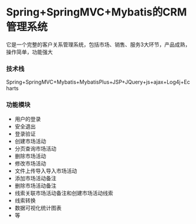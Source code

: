 # Spring+SpringMVC+Mybatis的CRM管理系统

它是一个完整的客户关系管理系统，包括市场、销售、服务3大环节，产品成熟，操作简单，功能强大



### 技术栈

Spring+SpringMVC+Mybatis+MybatisPlus+JSP+JQuery+js+ajax+Log4j+Echarts



### 功能模块

- 用户的登录
- 安全退出
- 登录验证
- 创建市场活动
- 分页查询市场活动
- 删除市场活动
- 修改市场活动
- 文件上传导入导入市场活动
- 添加市场活动备注
- 删除市场活动备注
- 线索关联市场活动备注和创建市场活动线索
- 线索转换
- 数据可视化统计图表
- 等
